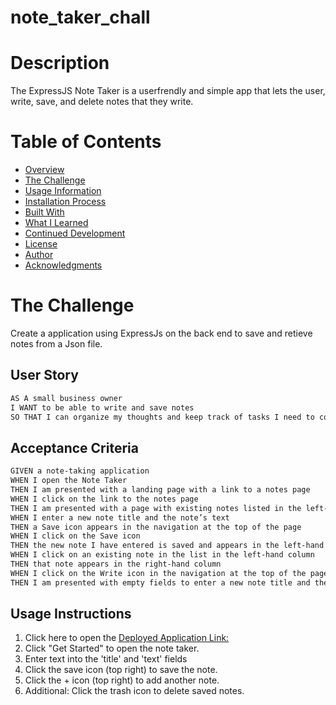 # note_taker_chall

# Description

The ExpressJS Note Taker is a userfrendly and simple app that lets the user, write, save, and delete notes that they write.

# Table of Contents
- [Overview](#Overview)
- [The Challenge](#The-Challenge)
- [Usage Information](#Usage-Information)
- [Installation Process](#Installation-Process)
- [Built With](#Built-With)
- [What I Learned](#What-I-Learned)
- [Continued Development](#Continued-Development)
- [License](#License)
- [Author](#Author)
- [Acknowledgments](#Acknowledgments)

# The Challenge 

Create a application using ExpressJs on the back end to save and retieve notes from a Json file.

## User Story

```md
AS A small business owner
I WANT to be able to write and save notes
SO THAT I can organize my thoughts and keep track of tasks I need to complete
```

## Acceptance Criteria

```md
GIVEN a note-taking application
WHEN I open the Note Taker
THEN I am presented with a landing page with a link to a notes page
WHEN I click on the link to the notes page
THEN I am presented with a page with existing notes listed in the left-hand column, plus empty fields to enter a new note title and the note’s text in the right-hand column
WHEN I enter a new note title and the note’s text
THEN a Save icon appears in the navigation at the top of the page
WHEN I click on the Save icon
THEN the new note I have entered is saved and appears in the left-hand column with the other existing notes
WHEN I click on an existing note in the list in the left-hand column
THEN that note appears in the right-hand column
WHEN I click on the Write icon in the navigation at the top of the page
THEN I am presented with empty fields to enter a new note title and the note’s text in the right-hand column
```


## Usage Instructions
1. Click here to open the [Deployed Application Link:]()
2. Click "Get Started" to open the note taker.
3. Enter text into the 'title' and 'text' fields 
4. Click the save icon (top right) to save the note.
5. Click the + icon (top right) to add another note.
6. Additional: Click the trash icon to delete saved notes.